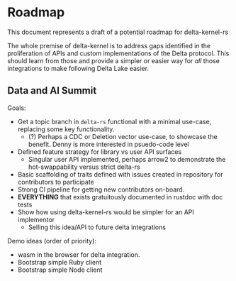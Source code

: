 # Roadmap

This document represents a draft of a potential roadmap for delta-kernel-rs

The whole premise of delta-kernel is to address gaps identified in the
proliferation of APIs and custom implementations of the Delta protocol. This
should learn from those and provide a simpler or easier way for _all_ those
integrations to make following Delta Lake easier.


## Data and AI Summit

Goals:

* Get a topic branch in `delta-rs` functional with a minimal use-case,
  replacing some key functionality.
  * (?) Perhaps a CDC or Deletion vector use-case, to showcase the benefit.
    Denny is more interested in psuedo-code level
* Defined feature strategy for library vs user API surfaces
  * Singular user API implemented, perhaps arrow2 to demonstrate the
    hot-swappability versus strict delta-rs
* Basic scaffolding of traits defined with issues created in repository for
  contributors to participate
* Strong CI pipeline for getting new contributors on-board.
* **EVERYTHING** that exists gratuitously documented in rustdoc with doc tests
* Show how using delta-kernel-rs would be simpler for an API implementor
     * Selling this idea/API to future delta integrations

Demo ideas (order of priority):

* wasm in the browser for delta integration.
* Bootstrap simple Ruby client
* Bootstrap simple Node client
